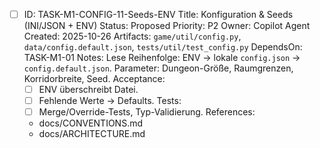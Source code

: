- [ ] ID: TASK-M1-CONFIG-11-Seeds-ENV
  Title: Konfiguration & Seeds (INI/JSON + ENV)
  Status: Proposed
  Priority: P2
  Owner: Copilot Agent
  Created: 2025-10-26
  Artifacts: `game/util/config.py`, `data/config.default.json`, `tests/util/test_config.py`
  DependsOn: TASK-M1-01
  Notes:
  Lese Reihenfolge: ENV → lokale `config.json` → `config.default.json`. Parameter: Dungeon-Größe, Raumgrenzen, Korridorbreite, Seed.
  Acceptance:
  - [ ] ENV überschreibt Datei.
  - [ ] Fehlende Werte → Defaults.
  Tests:
  - [ ] Merge/Override-Tests, Typ-Validierung.
  References:
  - docs/CONVENTIONS.md
  - docs/ARCHITECTURE.md
